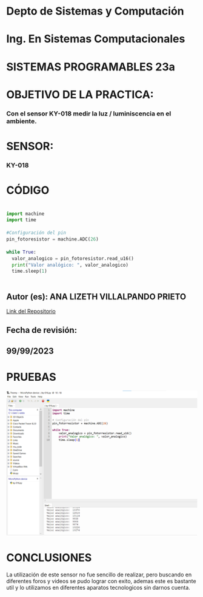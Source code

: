# Depto de Sistemas y Computación
# Ing. En Sistemas Computacionales
# SISTEMAS PROGRAMABLES 23a

# OBJETIVO  DE LA PRACTICA:
### Con el sensor KY-018 medir la luz / luminiscencia en el ambiente.

# SENSOR: 
### KY-018

# CÓDIGO

```Python

import machine
import time

#Configuración del pin
pin_fotoresistor = machine.ADC(26)

while True:
  valor_analogico = pin_fotoresistor.read_u16()
  print("Valor analógico: ", valor_analogico)
  time.sleep(1)
  
```

## Autor (es): ANA LIZETH VILLALPANDO PRIETO

[Link del Repositorio](https://github.com/Danielusuario/Sensores-Raspberry-Pico/)

## Fecha de revisión:  
## 99/99/2023

# PRUEBAS

![Image](https://github.com/Danielusuario/Sensores-Raspberry-Pico/blob/main/Imagenes/KY-018%20FOTORESISTOR.png)

# CONCLUSIONES
La utilización de este sensor no fue sencillo de realizar, pero buscando en diferentes foros y videos se pudo lograr con exito, ademas este es bastante util
y lo utilizamos en diferentes aparatos tecnologicos sin darnos cuenta.

